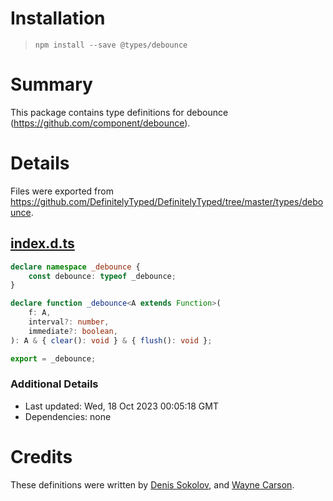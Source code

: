 # Installation
> `npm install --save @types/debounce`

# Summary
This package contains type definitions for debounce (https://github.com/component/debounce).

# Details
Files were exported from https://github.com/DefinitelyTyped/DefinitelyTyped/tree/master/types/debounce.
## [index.d.ts](https://github.com/DefinitelyTyped/DefinitelyTyped/tree/master/types/debounce/index.d.ts)
````ts
declare namespace _debounce {
    const debounce: typeof _debounce;
}

declare function _debounce<A extends Function>(
    f: A,
    interval?: number,
    immediate?: boolean,
): A & { clear(): void } & { flush(): void };

export = _debounce;

````

### Additional Details
 * Last updated: Wed, 18 Oct 2023 00:05:18 GMT
 * Dependencies: none

# Credits
These definitions were written by [Denis Sokolov](https://github.com/denis-sokolov), and [Wayne Carson](https://github.com/wcarson).
